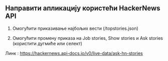 ## Направити апликацију користећи HackerNews API

1. Омогућити приказивање најбољих вести  (/topstories.json)

2. Омогућити промену приказа на Job stories, Show stories и Ask stories 
(користити дугмиће или селект) 


Линк : https://hackernews.api-docs.io/v0/live-data/ask-hn-stories